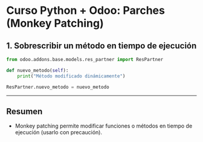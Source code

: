 # Curso Python + Odoo: Parches (Monkey Patching)

## 1. Sobrescribir un método en tiempo de ejecución

```python
from odoo.addons.base.models.res_partner import ResPartner

def nuevo_metodo(self):
    print("Método modificado dinámicamente")

ResPartner.nuevo_metodo = nuevo_metodo
```

---

## Resumen

- Monkey patching permite modificar funciones o métodos en tiempo de ejecución (usarlo con precaución).